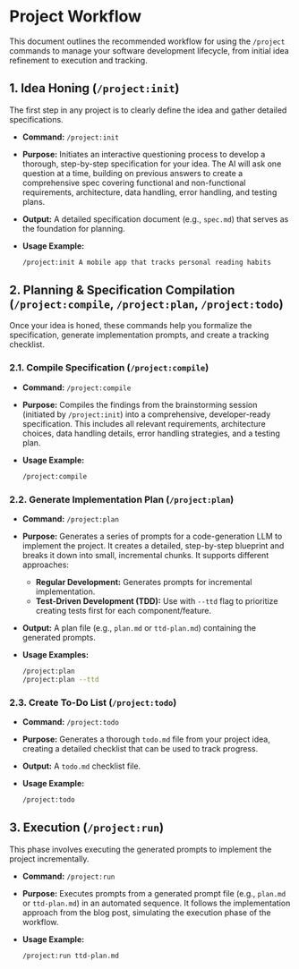 # Project Workflow

This document outlines the recommended workflow for using the `/project` commands to manage your software development lifecycle, from initial idea refinement to execution and tracking.

## 1. Idea Honing (`/project:init`)

The first step in any project is to clearly define the idea and gather detailed specifications.

- **Command:** `/project:init`
- **Purpose:** Initiates an interactive questioning process to develop a thorough, step-by-step specification for your idea. The AI will ask one question at a time, building on previous answers to create a comprehensive spec covering functional and non-functional requirements, architecture, data handling, error handling, and testing plans.
- **Output:** A detailed specification document (e.g., `spec.md`) that serves as the foundation for planning.
- **Usage Example:**

    ```bash
    /project:init A mobile app that tracks personal reading habits
    ```

## 2. Planning & Specification Compilation (`/project:compile`, `/project:plan`, `/project:todo`)

Once your idea is honed, these commands help you formalize the specification, generate implementation prompts, and create a tracking checklist.

### 2.1. Compile Specification (`/project:compile`)

- **Command:** `/project:compile`
- **Purpose:** Compiles the findings from the brainstorming session (initiated by `/project:init`) into a comprehensive, developer-ready specification. This includes all relevant requirements, architecture choices, data handling details, error handling strategies, and a testing plan.
- **Usage Example:**

    ```bash
    /project:compile
    ```

### 2.2. Generate Implementation Plan (`/project:plan`)

- **Command:** `/project:plan`
- **Purpose:** Generates a series of prompts for a code-generation LLM to implement the project. It creates a detailed, step-by-step blueprint and breaks it down into small, incremental chunks. It supports different approaches:
  - **Regular Development:** Generates prompts for incremental implementation.
  - **Test-Driven Development (TDD):** Use with `--ttd` flag to prioritize creating tests first for each component/feature.
- **Output:** A plan file (e.g., `plan.md` or `ttd-plan.md`) containing the generated prompts.
- **Usage Examples:**

    ```bash
    /project:plan
    /project:plan --ttd
    ```

### 2.3. Create To-Do List (`/project:todo`)

- **Command:** `/project:todo`
- **Purpose:** Generates a thorough `todo.md` file from your project idea, creating a detailed checklist that can be used to track progress.
- **Output:** A `todo.md` checklist file.
- **Usage Example:**

    ```bash
    /project:todo
    ```

## 3. Execution (`/project:run`)

This phase involves executing the generated prompts to implement the project incrementally.

- **Command:** `/project:run`
- **Purpose:** Executes prompts from a generated prompt file (e.g., `plan.md` or `ttd-plan.md`) in an automated sequence. It follows the implementation approach from the blog post, simulating the execution phase of the workflow.
- **Usage Example:**

    ```bash
    /project:run ttd-plan.md
    ```
